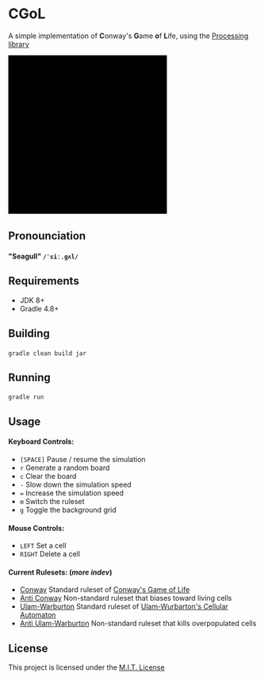 # CGoL
A simple implementation of **C**onway's **G**ame **o**f **L**ife, using the [Processing library](https://processing.org/)

![Demo](https://github.com/Matthewacon/CGoL/blob/master/cgol-demo.gif)

## Pronounciation
#### "Seagull" `/ˈsiːˌɡʌl/`

## Requirements
 - JDK 8+
 - Gradle 4.8+

## Building
`gradle clean build jar`

## Running
`gradle run`

## Usage
#### Keyboard Controls:
 - `[SPACE]` Pause / resume the simulation
 - `r` Generate a random board
 - `c` Clear the board
 - `-` Slow down the simulation speed
 - `=` Increase the simulation speed
 - `m` Switch the ruleset
 - `g` Toggle the background grid
 
#### Mouse Controls:
 - `LEFT` Set a cell
 - `RIGHT` Delete a cell
 
#### Current Rulesets: (_more indev_)
 - [Conway](https://github.com/Matthewacon/CGoL/blob/master/src/java/cgol/src/io/github/matthewacon/cgol/Main.java#L15)  Standard ruleset of [Conway's Game of Life](https://en.wikipedia.org/wiki/Conway%27s_Game_of_Life#Rules)
 - [Anti Conway](https://github.com/Matthewacon/CGoL/blob/master/src/java/cgol/src/io/github/matthewacon/cgol/Main.java#L47) Non-standard ruleset that biases toward living cells
 - [Ulam-Warburton](https://github.com/Matthewacon/CGoL/blob/master/src/java/cgol/src/io/github/matthewacon/cgol/Main.java#L74) Standard ruleset of [Ulam-Wurbarton's Cellular Automaton](https://en.wikipedia.org/wiki/Ulam%E2%80%93Warburton_automaton)
 - [Anti Ulam-Warburton](https://github.com/Matthewacon/CGoL/blob/master/src/java/cgol/src/io/github/matthewacon/cgol/Main.java#L107) Non-standard ruleset that kills overpopulated cells

## License
This project is licensed under the [M.I.T. License](https://github.com/Matthewacon/CGoL/blob/master/LICENSE)
